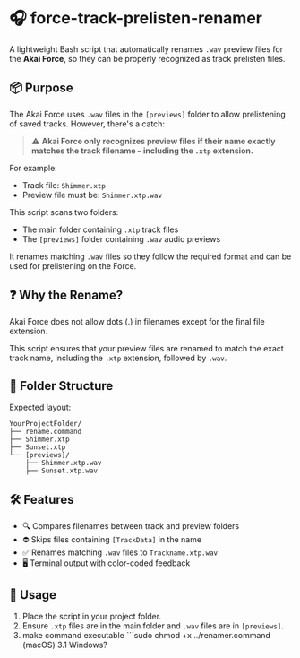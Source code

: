 # 🎧 force-track-prelisten-renamer

A lightweight Bash script that automatically renames `.wav` preview files for the **Akai Force**, so they can be properly recognized as track prelisten files.

## 📦 Purpose

The Akai Force uses `.wav` files in the `[previews]` folder to allow prelistening of saved tracks. However, there's a catch:

> ⚠️ **Akai Force only recognizes preview files if their name exactly matches the track filename – including the `.xtp` extension.**

For example:
- Track file: `Shimmer.xtp`
- Preview file must be: `Shimmer.xtp.wav`

This script scans two folders:
- The main folder containing `.xtp` track files
- The `[previews]` folder containing `.wav` audio previews

It renames matching `.wav` files so they follow the required format and can be used for prelistening on the Force.

## ❓ Why the Rename?
Akai Force does not allow dots (.) in filenames except for the final file extension.  

This script ensures that your preview files are renamed to match the exact track name, including the `.xtp` extension, followed by `.wav`.

## 📂 Folder Structure

Expected layout:

```
YourProjectFolder/
├── rename.command
├── Shimmer.xtp
├── Sunset.xtp
└── [previews]/
    ├── Shimmer.xtp.wav
    ├── Sunset.xtp.wav
```

## 🛠️ Features

- 🔍 Compares filenames between track and preview folders
- ⛔️ Skips files containing `[TrackData]` in the name
- ✅ Renames matching `.wav` files to `Trackname.xtp.wav`
- 🖥️ Terminal output with color-coded feedback

## 🚀 Usage

1. Place the script in your project folder.
2. Ensure `.xtp` files are in the main folder and `.wav` files are in `[previews]`.
3. make command executable ```sudo chmod +x ../renamer.command (macOS)
3.1 Windows? 


